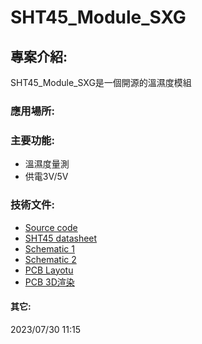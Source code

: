 # SHT45_Module_SXG 
## 專案介紹:
SHT45_Module_SXG是一個開源的溫濕度模組  
### 應用場所:  

### 主要功能:  
* 溫濕度量測
* 供電3V/5V

### 技術文件:  
* [Source code](./Code)
* [SHT45 datasheet](https://sensirion.com/products/catalog/SHT45/)
* [Schematic 1](./Circuit/SHT45_Module_SXG_schematic1.pdf)
* [Schematic 2](./Circuit/RP2040-Plus_SHT45_schematic2.png)
* [PCB Layotu](./Circuit/SHT45_Module_SXG_layotu.png)
* [PCB 3D渲染](./Circuit/SHT45_Module_SXG_3D.png)

#### 其它:  
2023/07/30 11:15 

